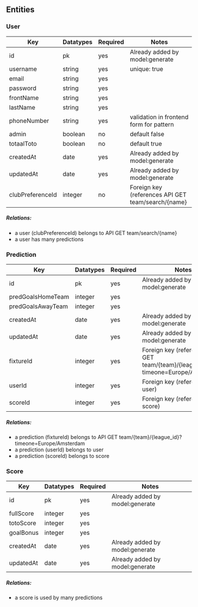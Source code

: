 ## Entities

### User

| Key              | Datatypes | Required | Notes                                              |
| ---------------- | --------- | -------- | -------------------------------------------------- |
| id               | pk        | yes      | Already added by model:generate                    |
| username         | string    | yes      | unique: true                                       |
| email            | string    | yes      |                                                    |
| password         | string    | yes      |                                                    |
| frontName        | string    | yes      |                                                    |
| lastName         | string    | yes      |                                                    |
| phoneNumber      | string    | yes      | validation in frontend form for pattern            |
| admin            | boolean   | no       | default false                                      |
| totaalToto       | boolean   | no       | default true                                       |
| createdAt        | date      | yes      | Already added by model:generate                    |
| updatedAt        | date      | yes      | Already added by model:generate                    |
| clubPreferenceId | integer   | no       | Foreign key (references API GET team/search/{name} |

##### Relations:

- a user (clubPreferenceId) belongs to API GET team/search/{name}
- a user has many predictions

### Prediction

| Key               | Datatypes | Required | Notes                                                                             |
| ----------------- | --------- | -------- | --------------------------------------------------------------------------------- |
| id                | pk        | yes      | Already added by model:generate                                                   |
| predGoalsHomeTeam | integer   | yes      |                                                                                   |
| predGoalsAwayTeam | integer   | yes      |                                                                                   |
| createdAt         | date      | yes      | Already added by model:generate                                                   |
| updatedAt         | date      | yes      | Already added by model:generate                                                   |
| fixtureId         | integer   | yes      | Foreign key (references API GET team/{team}/{league_id}?timeone=Europe/Amsterdam) |
| userId            | integer   | yes      | Foreign key (references user)                                                     |
| scoreId           | integer   | yes      | Foreign key (references score)                                                    |

##### Relations:

- a prediction (fixtureId) belongs to API GET team/{team}/{league_id}?timeone=Europe/Amsterdam
- a prediction (userId) belongs to user
- a prediction (scoreId) belongs to score

### Score

| Key       | Datatypes | Required | Notes                           |
| --------- | --------- | -------- | ------------------------------- |
| id        | pk        | yes      | Already added by model:generate |
| fullScore | integer   | yes      |                                 |
| totoScore | integer   | yes      |                                 |
| goalBonus | integer   | yes      |                                 |
| createdAt | date      | yes      | Already added by model:generate |
| updatedAt | date      | yes      | Already added by model:generate |

##### Relations:

- a score is used by many predictions
